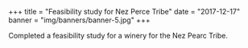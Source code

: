 +++
title = "Feasibility study for Nez Perce Tribe"
date = "2017-12-17"
banner = "img/banners/banner-5.jpg"
+++

Completed a feasibility study for a winery for the Nez Pearc Tribe.

